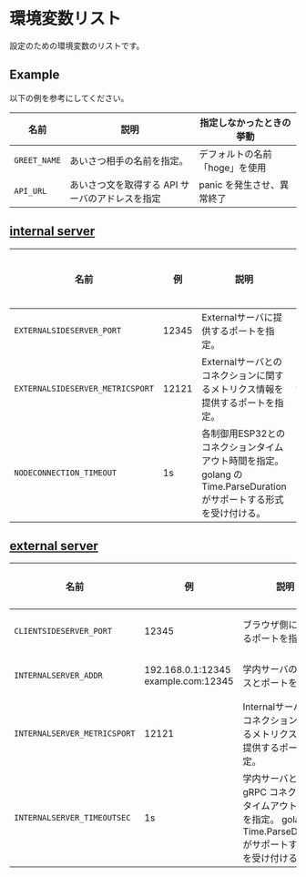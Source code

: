 # 環境変数リスト

設定のための環境変数のリストです。

## Example

以下の例を参考にしてください。

| 名前         | 説明                                            | 指定しなかったときの挙動       |
| ------------ | ----------------------------------------------- | ------------------------------ |
| `GREET_NAME` | あいさつ相手の名前を指定。                      | デフォルトの名前「hoge」を使用 |
| `API_URL`    | あいさつ文を取得する API サーバのアドレスを指定 | panic を発生させ、異常終了     |

## [internal server](/backend/internal)

| 名前 | 例 |説明 | 指定しなかったときの挙動 |
| ---- |---| ---- | ------------------------ |
|`EXTERNALSIDESERVER_PORT`|12345|Externalサーバに提供するポートを指定。|54321|
|`EXTERNALSIDESERVER_METRICSPORT`|12121|Externalサーバとのコネクションに関するメトリクス情報を提供するポートを指定。|9100|
|`NODECONNECTION_TIMEOUT`|1s|各制御用ESP32とのコネクションタイムアウト時間を指定。golang の Time.ParseDuration がサポートする形式を受け付ける。|1s|

## [external server](/backend/external)

| 名前                        | 例                                      | 説明                                                            | 指定しなかったときの挙動 |
| --------------------------- | --------------------------------------- | ------------------------------------------------------------------------------------------------------------------------- | ------------------------ |
| `CLIENTSIDESERVER_PORT`     | 12345                                   | ブラウザ側に提供するポートを指定。                                                                                  | "54321"が指定されます    |
| `INTERNALSERVER_ADDR`       | 192.168.0.1:12345<br> example.com:12345 | 学内サーバのアドレスとポートを指定。                                                                 | パニックを発生させます。 |
| `INTERNALSERVER_METRICSPORT`|12121|Internalサーバとのコネクションに関するメトリクス情報を提供するポートを指定。|9100|
| `INTERNALSERVER_TIMEOUTSEC` | 1s                                      | 学内サーバとの gRPC コネクションタイムアウトの時間を指定。 golang の Time.ParseDuration がサポートする形式を受け付ける。 | "1s"                     |
